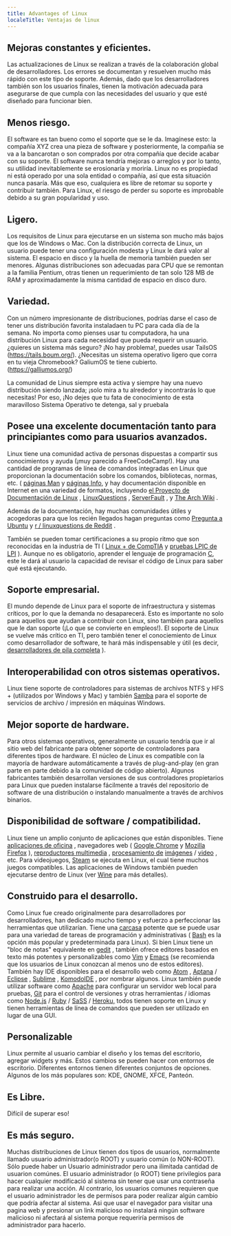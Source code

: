 ```yaml
---
title: Advantages of Linux
localeTitle: Ventajas de linux
---
```

## Mejoras constantes y eficientes.

Las actualizaciones de Linux se realizan a través de la colaboración global de desarrolladores. Los errores se documentan y resuelven mucho más rápido con este tipo de soporte. Además, dado que los desarrolladores también son los usuarios finales, tienen la motivación adecuada para asegurarse de que cumpla con las necesidades del usuario y que esté diseñado para funcionar bien.

## Menos riesgo.

El software es tan bueno como el soporte que se le da. Imagínese esto: la compañía XYZ crea una pieza de software y posteriormente, la compañia se va a la bancarotan o son comprados por otra compañía que decide acabar con su soporte. El software nunca tendría mejoras o arreglos y por lo tanto, su utilidad inevitablemente se erosionaría y moriría. Linux no es propiedad ni está operado por una sola entidad o compañía, así que esta situación nunca pasaría. Más que eso, cualquiera es libre de retomar su soporte y contribuir también. Para Linux, el riesgo de perder su soporte es improbable debido a su gran popularidad y uso.

## Ligero.

Los requisitos de Linux para ejecutarse en un sistema son mucho más bajos que los de Windows o Mac. Con la distribución correcta de Linux, un usuario puede tener una configuración modesta y Linux le dará valor al sistema. El espacio en disco y la huella de memoria también pueden ser menores. Algunas distribuciones son adecuadas para CPU que se remontan a la familia Pentium, otras tienen un requerimiento de tan solo 128 MB de RAM y aproximadamente la misma cantidad de espacio en disco duro.

## Variedad.

Con un número impresionante de distribuciones, podrías darse el caso de tener uns distribución favorita instaladaen tu PC para cada día de la semana. No importa como pienses usar tu computadora, ha una distribución Linux para cada necesidad que pueda requerir un usuario. ¿quieres un sistema más seguro? ¡No hay problema!, puedes usar TailsOS (https://tails.boum.org/). ¿Necesitas un sistema operativo ligero que corra en tu vieja Chromebook? GaliumOS te tiene cubierto. (https://galliumos.org/)

La comunidad de Linus siempre esta activa y siempre hay una nuevo distribución siendo lanzada; ¡solo mira a tu alrededor y incontrarás lo que necesitas! Por eso, ¡No dejes que tu fata de conocimiento de esta maravilloso Sistema Operativo te detenga, sal y pruebala

## Posee una excelente documentación tanto para principiantes como para usuarios avanzados.

Linux tiene una comunidad activa de personas dispuestas a compartir sus conocimientos y ayuda (¡muy parecido a FreeCodeCamp!). Hay una cantidad de programas de línea de comandos integradas en Linux que proporcionan la documentación sobre los comandos, bibliotecas, normas, etc. ( [páginas Man](https://en.wikipedia.org/wiki/Man_page) y [páginas Info](https://en.wikipedia.org/wiki/Info_(Unix) ), y hay documentación disponible en Internet en una variedad de formatos, incluyendo [el Proyecto de Documentación de Linux](http://www.tldp.org/) , [LinuxQuestions](http://www.linuxquestions.org/) , [ServerFault](http://serverfault.com/) , y [The Arch Wiki](https://wiki.archlinux.org/) .

Además de la documentación, hay muchas comunidades útiles y acogedoras para que los recién llegados hagan preguntas como [Pregunta a Ubuntu](https://askubuntu.com/) y [r / linuxquestions de Reddit](https://www.reddit.com/r/linuxquestions/) .

También se pueden tomar certificaciones a su propio ritmo que son reconocidas en la industria de TI ( [Linux + de CompTIA](https://certification.comptia.org/certifications/linux) y [pruebas LPIC de LPI](https://www.lpi.org) ). Aunque no es obligatorio, aprender el lenguaje de programación [C](https://en.wikipedia.org/wiki/C_(programming_language) ), este le dará al usuario la capacidad de revisar el código de Linux para saber qué está ejecutando.

## Soporte empresarial.

El mundo depende de Linux para el soporte de infraestructura y sistemas críticos, por lo que la demanda no desaparecerá. Esto es importante no solo para aquellos que ayudan a contribuir con Linux, sino también para aquellos que le dan soporte (¡Lo que se convierte en empleos!). El soporte de Linux se vuelve más crítico en TI, pero también tener el conociemiento de Linux como desarrollador de software, te hará más indispensable y útil (es decir, [desarrolladores de pila completa](https://medium.com/chris-messina/the-full-stack-employee-ed0db089f0a1#.ubttrv255) ).

## Interoperabilidad con otros sistemas operativos.

Linux tiene soporte de controladores para sistemas de archivos NTFS y HFS + (utilizados por Windows y Mac) y también [Samba](https://www.samba.org/) para el soporte de servicios de archivo / impresión en máquinas Windows.

## Mejor soporte de hardware.

Para otros sistemas operativos, generalmente un usuario tendría que ir al sitio web del fabricante para obtener soporte de controladores para diferentes tipos de hardware. El núcleo de Linux es compatible con la mayoría de hardware automáticamente a través de plug-and-play (en gran parte en parte debido a la comunidad de código abierto). Algunos fabricantes también desarrollan versiones de sus controladores propietarios para Linux que pueden instalarse fácilmente a través del repositorio de software de una distribución o instalando manualmente  a través de archivos binarios.

## Disponibilidad de software / compatibilidad.

Linux tiene un amplio conjunto de aplicaciones que están disponibles. Tiene [aplicaciones de oficina](https://www.libreoffice.org/discover/libreoffice/) , navegadores web ( [Google Chrome](https://www.google.com/chrome/browser/desktop/) y [Mozilla Firefox](https://www.mozilla.org/en-US/firefox/new/) ), [reproductores multimedia](http://www.videolan.org/vlc/) , [procesamiento de](http://www.openshot.org/) [imágenes](https://www.gimp.org/) / [video](http://www.openshot.org/) , etc. Para videojuegos, [Steam](http://store.steampowered.com/about/) se ejecuta en Linux, el cual tiene muchos juegos compatibles. Las aplicaciones de Windows también pueden ejecutarse dentro de Linux (ver [Wine](https://www.winehq.org/) para más detalles).

## Construido para el desarrollo.

Como Linux fue creado originalmente para desarrolladores por desarrolladores, han dedicado mucho tiempo y esfuerzo a perfeccionar las herramientas que utilizarían. Tiene una [carcasa](https://en.wikipedia.org/wiki/Unix_shell) potente que se puede usar para una variedad de tareas de programación y administrativas ( [Bash](https://en.wikipedia.org/wiki/Bash_(Unix_shell) ) es la opción más popular y predeterminada para Linux). Si bien Linux tiene un "bloc de notas" equivalente en [gedit](https://en.wikipedia.org/wiki/Gedit) , también ofrece editores basados ​​en texto más potentes y personalizables como [Vim](https://en.wikipedia.org/wiki/Vim_(text_editor)) y [Emacs](https://en.wikipedia.org/wiki/Emacs) (se recomienda que los usuarios de Linux conozcan al menos uno de estos editores). También hay IDE disponibles para el desarrollo web como [Atom](https://atom.io/) , [Aptana](http://www.aptana.com/) / [Eclipse](https://eclipse.org/) , [Sublime](https://www.sublimetext.com/) , [KomodoIDE](http://komodoide.com/) , por nombrar algunos. Linux también puede utilizar software como [Apache](https://httpd.apache.org/) para configurar un servidor web local para pruebas, [Git](https://git-scm.com/) para el control de versiones y otras herramientas / idiomas como [Node.js](https://nodejs.org/en/) / [Ruby](https://www.ruby-lang.org/en/) / [SaSS](http://sass-lang.com/) / [Heroku,](https://www.heroku.com/) todos tienen soporte en Linux y tienen herramientas de línea de comandos que pueden ser utilizado en lugar de una GUI.

## Personalizable

Linux permite al usuario cambiar el diseño y los temas del escritorio, agregar widgets y más. Estos cambios se pueden hacer con entornos de escritorio. Diferentes entornos tienen diferentes conjuntos de opciones. Algunos de los más populares son: KDE, GNOME, XFCE, Panteón.

## Es Libre.

Difícil de superar eso!

## Es más seguro.

Muchas distribuciones de Linux tienen dos tipos de usuarios, normalmente llamado usuario administrador(o ROOT) y usuario común (o NON-ROOT). Sólo puede haber un Usuario administrador pero una ilimitada cantidad de usuarion comúnes. El usuario administrador (o ROOT) tiene privilegios para hacer cualquier modificació al sistema sin tener que usar una contraseña para realizar una acción. Al contrario, los usuarios comunes requieren que el usuario administrador les de permisos para poder realizar algún cambio que podría afectar al sistema. Asi que usar el navegador para visitar una pagina web y presionar un link malicioso no instalará ningún software malicioso ni afectará al sistema porque requeriría permisos de administrador para hacerlo. 
